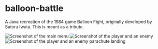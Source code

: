 # balloon-battle
A Java recreation of the 1984 game Balloon Fight, originally developed by Satoru Iwata. This is meant as a tribute.

![Screenshot of the main menu](https://i.imgur.com/vLFwZrh.png)
![Screenshot of the player and an enemy](https://i.imgur.com/iCfHa3Z.png)
![Screenshot of the player and an enemy parachute landing](https://i.imgur.com/yTqR0nq.png)
